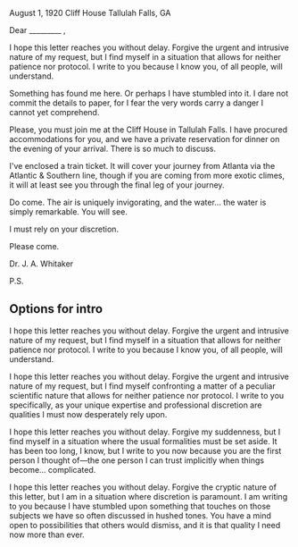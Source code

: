 August 1, 1920
Cliff House
Tallulah Falls, GA

Dear _________ ,

I hope this letter reaches you without delay. Forgive the urgent and intrusive nature of my request, but I find myself in a situation that allows for neither patience nor protocol. I write to you because I know you, of all people, will understand.

Something has found me here. Or perhaps I have stumbled into it. I dare not commit the details to paper, for I fear the very words carry a danger I cannot yet comprehend.

Please, you must join me at the Cliff House in Tallulah Falls. I have procured accommodations for you, and we have a private reservation for dinner on the evening of your arrival. There is so much to discuss.

I've enclosed a train ticket. It will cover your journey from Atlanta via the Atlantic & Southern line, though if you are coming from more exotic climes, it will at least see you through the final leg of your journey.

Do come. The air is uniquely invigorating, and the water... the water is simply remarkable. You will see.

I must rely on your discretion.

Please come.

Dr. J. A. Whitaker

P.S. 


## Options for intro
I hope this letter reaches you without delay. Forgive the urgent and intrusive nature of my request, but I find myself in a situation that allows for neither patience nor protocol. I write to you because I know you, of all people, will understand.

I hope this letter reaches you without delay. Forgive the urgent and intrusive nature of my request, but I find myself confronting a matter of a peculiar scientific nature that allows for neither patience nor protocol. I write to you specifically, as your unique expertise and professional discretion are qualities I must now desperately rely upon.

I hope this letter reaches you without delay. Forgive my suddenness, but I find myself in a situation where the usual formalities must be set aside. It has been too long, I know, but I write to you now because you are the first person I thought of—the one person I can trust implicitly when things become... complicated.

I hope this letter reaches you without delay. Forgive the cryptic nature of this letter, but I am in a situation where discretion is paramount. I am writing to you because I have stumbled upon something that touches on those subjects we have so often discussed in hushed tones. You have a mind open to possibilities that others would dismiss, and it is that quality I need now more than ever.